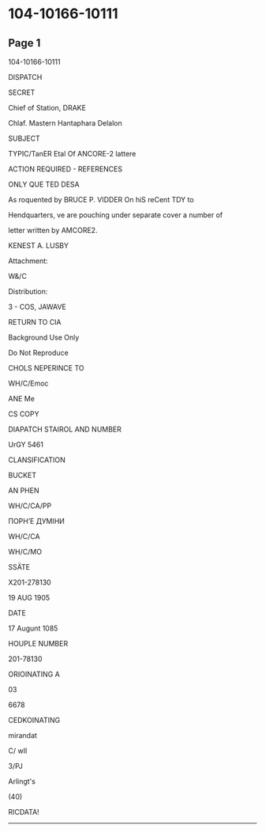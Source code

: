 # 104-10166-10111

## Page 1

104-10166-10111

DISPATCH

SECRET

Chief of Station, DRAKE

Chlaf. Mastern Hantaphara Delalon

SUBJECT

TYPIC/TanER Etal Of ANCORE-2 lattere

ACTION REQUIRED - REFERENCES

ONLY QUE TED DESA

As roquented by BRUCE P. VIDDER On hiS reCent TDY to

Hendquarters, ve are pouching under separate cover a number of

letter written by AMCORE2.

KENEST A. LUSBY

Attachment:

W&/C

Distribution:

3 - COS, JAWAVE

RETURN TO CIA

Background Use Only

Do Not Reproduce

CHOLS NEPERINCE TO

WH/C/Emoc

ANE Me

CS COPY

DIAPATCH STAIROL AND NUMBER

UrGY 5461

CLANSIFICATION

BUCKET

AN PHEN

WH/C/CA/PP

ПОРНʼЕ ДУМІНИ

WH/C/CA

WH/C/MO

SSÄTE

X201-278130

19 AUG 1905

DATE

17 Augunt 1085

HOUPLE NUMBER

201-78130

ORIOINATING A

03

6678

CEDKOINATING

mirandat

C/ wIl

3/PJ

Arlingt's

(40)

RICDATA!

---

